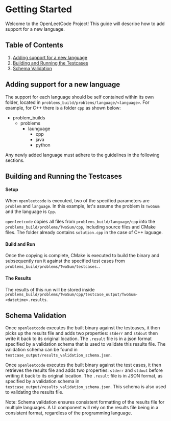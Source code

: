 # Getting Started

Welcome to the OpenLeetCode Project! This guide will describe how to add support for a new language.

## Table of Contents

1. [Adding support for a new language](#adding-support-for-a-new-language)
2. [Building and Running the Testcases](#building-and-running-the-testcases)
3. [Schema Validation](#schema-validation)

## Adding support for a new language

The support for each language should be self contained within its own folder, located in ``problems_build/problems/language/<language>``. For example, for C++ there is a folder ``cpp`` as shown below:

- problem_builds
  - problems
    - launguage
      - cpp
      - java
      - python

Any newly added language must adhere to the guidelines in the following sections.

## Building and Running the Testcases

#### Setup
When ``openleetcode`` is executed, two of the specified parameters are ``problem`` and ``language``. In this example, let's assume the problem is ``TwoSum`` and the language is ``Cpp``.

``openleetcode`` copies all files from ``problems_build/language/cpp`` into the  ``problems_build/problems/TwoSum/cpp``, including source files and CMake files. The folder already contains ``solution.cpp`` in the case of C++ laguage.

#### Build and Run
Once the copying is complete, CMake is executed to build the binary and subsequently run it against the specified test cases from ``problems_build/problems/TwoSum/testcases.``.

#### The Results
The results of this run will be stored inside ``problems_build/problems/TwoSum/cpp/testcase_output/TwoSum-<datetime>.results``.


## Schema Validation
Once ``openleetcode`` executes the built binary against the testcases, it then picks up the results file and adds two properties: ``stderr`` and ``stdout`` then write it back to its original location. The ``.result`` file is in a json format specified by a validation schema that is used to validate this results file. The validation schema can be found in ``testcase_output/results_validation_schema.json``.

Once ``openleetcode`` executes the built binary against the test cases, it then retrieves the results file and adds two properties: ``stderr`` and ``stdout`` before writing it back to its original location. The ``.result`` file is in JSON format, as specified by a validation schema in ``testcase_output/results_validation_schema.json``. This schema is also used to validating the results file.

Note: Schema validation ensures consistent formatting of the results file for multiple languages. A UI component will rely on the results file being in a consistent format, regardless of the programming language.